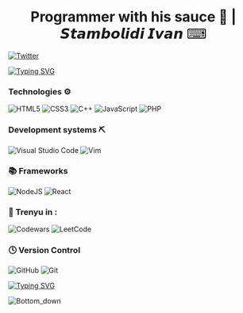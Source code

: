
<h1 align = center>Programmer with his sauce 🤌 | 𝙎𝙩𝙖𝙢𝙗𝙤𝙡𝙞𝙙𝙞 𝙄𝙫𝙖𝙣 ⌨ </h1>

<a href= "https://www.flaticon.com/ru/free-icon/twitter_3256013?related_id=3256013" >![Twitter](https://img.shields.io/badge/Twitter-%231DA1F2.svg?style=for-the-badge&logo=Twitter&logoColor=white)</a>

<a href="https://git.io/typing-svg"><img src="https://readme-typing-svg.herokuapp.com?font=Fira+Code&size=25&pause=1000&color=028D11&multiline=true&random=false&width=1400&height=150&lines=%D0%94%D0%BE%D0%B1%D1%80%D0%BE+%D0%BF%D0%BE%D0%B6%D0%B0%D0%BB%D0%BE%D0%B2%D0%B0%D1%82%D1%8C+%D0%B2+%D0%BC%D0%BE%D0%B9+%D0%BF%D1%80%D0%BE%D1%84%D0%B8%D0%BB%D1%8C+%D0%BD%D0%B0+GitHub!;%D0%AF+%D1%81%D0%BE%D0%B7%D0%B4%D0%B0%D0%BB+%D1%8D%D1%82%D0%BE+%D0%BF%D1%80%D0%BE%D1%81%D1%82%D1%80%D0%B0%D0%BD%D1%81%D1%82%D0%B2%D0%BE%2C+%D1%87%D1%82%D0%BE%D0%B1%D1%8B+%D0%BF%D0%BE%D0%B4%D0%B5%D0%BB%D0%B8%D1%82%D1%8C%D1%81%D1%8F+%D1%81%D0%B2%D0%BE%D0%B5%D0%B9+%D1%81%D1%82%D1%80%D0%B0%D1%81%D1%82%D1%8C%D1%8E+%D0%BA+%D0%BF%D1%80%D0%BE%D0%B3%D1%80%D0%B0%D0%BC%D0%BC%D0%B8%D1%80%D0%BE%D0%B2%D0%B0%D0%BD%D0%B8%D1%8E+%3E%3E;%D0%B8+%D0%BF%D1%80%D0%BE%D0%B4%D0%B5%D0%BC%D0%BE%D0%BD%D1%81%D1%82%D1%80%D0%B8%D1%80%D0%BE%D0%B2%D0%B0%D1%82%D1%8C+%D1%81%D0%B2%D0%BE%D0%B8+%D0%BF%D1%80%D0%BE%D0%B5%D0%BA%D1%82%D1%8B.;%D0%9D%D0%B5+%D1%81%D1%82%D0%B5%D1%81%D0%BD%D1%8F%D0%B9%D1%82%D0%B5%D1%81%D1%8C+%D0%B8%D1%81%D1%81%D0%BB%D0%B5%D0%B4%D0%BE%D0%B2%D0%B0%D1%82%D1%8C+%D0%B8+%D1%81%D0%B2%D1%8F%D0%B7%D1%8B%D0%B2%D0%B0%D1%82%D1%8C%D1%81%D1%8F+%D1%81%D0%BE+%D0%BC%D0%BD%D0%BE%D0%B9+%D0%BF%D0%BE+%D0%BF%D0%BE%D0%B2%D0%BE%D0%B4%D1%83+%D0%B7%D0%B0%D1%85%D0%B2%D0%B0%D1%82%D1%8B%D0%B2%D0%B0%D1%8E%D1%89%D0%B5%D0%B3%D0%BE+%D1%81%D0%BE%D1%82%D1%80%D1%83%D0%B4%D0%BD%D0%B8%D1%87%D0%B5%D1%81%D1%82%D0%B2%D0%B0" alt="Typing SVG" /></a>
<h3> Technologies ⚙️</h3>

![HTML5](https://img.shields.io/badge/html5-%23E34F26.svg?style=for-the-badge&logo=html5&logoColor=white) ![CSS3](https://img.shields.io/badge/css3-%231572B6.svg?style=for-the-badge&logo=css3&logoColor=white) ![C++](https://img.shields.io/badge/c++-%2300599C.svg?style=for-the-badge&logo=c%2B%2B&logoColor=white) ![JavaScript](https://img.shields.io/badge/javascript-%23323330.svg?style=for-the-badge&logo=javascript&logoColor=%23F7DF1E) ![PHP](https://img.shields.io/badge/php-%23777BB4.svg?style=for-the-badge&logo=php&logoColor=white)

<h3>Development systems ⛏ </h3>

![Visual Studio Code](https://img.shields.io/badge/Visual%20Studio%20Code-0078d7.svg?style=for-the-badge&logo=visual-studio-code&logoColor=white) ![Vim](https://img.shields.io/badge/VIM-%2311AB00.svg?style=for-the-badge&logo=vim&logoColor=white)


<h3> 📚 Frameworks </h3>

![NodeJS](https://img.shields.io/badge/node.js-6DA55F?style=for-the-badge&logo=node.js&logoColor=white) ![React](https://img.shields.io/badge/react-%2320232a.svg?style=for-the-badge&logo=react&logoColor=%2361DAFB)


<h3>🤯 Trenyu in : </h3>

![Codewars](https://img.shields.io/badge/Codewars-B1361E?style=for-the-badge&logo=codewars&logoColor=grey) ![LeetCode](https://img.shields.io/badge/LeetCode-000000?style=for-the-badge&logo=LeetCode&logoColor=#d16c06)

<h3>🕓 Version Control</h3>

![GitHub](https://img.shields.io/badge/github-%23121011.svg?style=for-the-badge&logo=github&logoColor=white) ![Git](https://img.shields.io/badge/git-%23F05033.svg?style=for-the-badge&logo=git&logoColor=white)

<a href="https://git.io/typing-svg"><img src="https://readme-typing-svg.herokuapp.com?font=Fira+Code&size=25&pause=1000&color=028D11&multiline=true&random=false&width=1400&height=200&lines=%D0%AF+%D1%83%D0%B2%D0%BB%D0%B5%D1%87%D0%B5%D0%BD+%D0%BA%D1%80%D0%B8%D0%BF%D1%82%D0%BE%D0%B2%D0%B0%D0%BB%D1%8E%D1%82%D0%BE%D0%B9%2C+%D0%BF%D0%BE%D1%82%D0%BE%D0%BC%D1%83+%D1%87%D1%82%D0%BE+%D0%BE%D0%BD%D0%B0+%D0%BF%D1%80%D0%B5%D0%B4%D1%81%D1%82%D0%B0%D0%B2%D0%BB%D1%8F%D0%B5%D1%82+%D0%B1%D1%83%D0%B4%D1%83%D1%89%D0%B5%D0%B5+%D1%84%D0%B8%D0%BD%D0%B0%D0%BD%D1%81%D0%BE%D0%B2+%D0%B8+%D1%82%D0%B5%D1%85%D0%BD%D0%BE%D0%BB%D0%BE%D0%B3%D0%B8%D0%B9.+;%D0%AF+%D0%B2%D0%B5%D1%80%D1%8E+%D0%B2+%D0%BF%D1%80%D0%B8%D0%BD%D1%86%D0%B8%D0%BF%D1%8B+%D0%B4%D0%B5%D1%86%D0%B5%D0%BD%D1%82%D1%80%D0%B0%D0%BB%D0%B8%D0%B7%D0%B0%D1%86%D0%B8%D0%B8%2C+%D0%B1%D0%B5%D0%B7%D0%BE%D0%BF%D0%B0%D1%81%D0%BD%D0%BE%D1%81%D1%82%D0%B8+%D0%B8+%D0%BF%D1%80%D0%BE%D0%B7%D1%80%D0%B0%D1%87%D0%BD%D0%BE%D1%81%D1%82%D0%B8%2C+%D0%BB%D0%B5%D0%B6%D0%B0%D1%89%D0%B8%D0%B5+%D0%B2+%D0%BE%D1%81%D0%BD%D0%BE%D0%B2%D0%B5+%D0%BA%D1%80%D0%B8%D0%BF%D1%82%D0%BE%D0%B2%D0%B0%D0%BB%D1%8E%D1%82%D1%8B.;%D0%9C%D0%B5%D0%BD%D1%8F+%D0%B2%D0%BE%D0%BB%D0%BD%D1%83%D0%B5%D1%82+%D0%BF%D0%BE%D1%82%D0%B5%D0%BD%D1%86%D0%B8%D0%B0%D0%BB+%D1%82%D0%B5%D1%85%D0%BD%D0%BE%D0%BB%D0%BE%D0%B3%D0%B8%D0%B8+%D0%B1%D0%BB%D0%BE%D0%BA%D1%87%D0%B5%D0%B9%D0%BD;%D0%AF+%D1%81%D1%82%D1%80%D0%B5%D0%BC%D0%BB%D1%8E%D1%81%D1%8C+%D0%BF%D0%BE%D0%BD%D1%8F%D1%82%D1%8C+%D1%81%D0%BB%D0%BE%D0%B6%D0%BD%D0%BE%D1%81%D1%82%D0%B8+%D1%80%D1%8B%D0%BD%D0%BA%D0%B0+%D0%B8+%D0%BB%D0%B5%D0%B6%D0%B0%D1%89%D0%B8%D1%85+%D0%B2+%D0%B5%D0%B3%D0%BE+%D0%BE%D1%81%D0%BD%D0%BE%D0%B2%D0%B5+%D1%82%D0%B5%D1%85%D0%BD%D0%BE%D0%BB%D0%BE%D0%B3%D0%B8%D0%B9;%D0%B8+%D1%81%D1%82%D1%80%D0%B5%D0%BC%D0%BB%D1%8E%D1%81%D1%8C+%D0%B2%D0%BD%D0%B5%D1%81%D1%82%D0%B8+%D1%81%D0%B2%D0%BE%D0%B9+%D0%B2%D0%BA%D0%BB%D0%B0%D0%B4+%D0%B2+%D0%BF%D0%BE%D1%81%D1%82%D0%BE%D1%8F%D0%BD%D0%BD%D0%BE%D0%B5+%D1%80%D0%B0%D0%B7%D0%B2%D0%B8%D1%82%D0%B8%D0%B5+%D1%8D%D1%82%D0%BE%D0%B9+%D0%BF%D1%80%D0%B5%D0%BE%D0%B1%D1%80%D0%B0%D0%B7%D1%83%D1%8E%D1%89%D0%B5%D0%B9+%D0%BE%D0%B1%D0%BB%D0%B0%D1%81%D1%82%D0%B8" alt="Typing SVG" /></a>




![Bottom_down](https://github.com/VL4STEL1N/VL4STEL1N/assets/127986242/1964ca21-6df7-4554-95ea-9ff879f52336)
<svg viewBox="0 0 115 25" xmlns="http://www.w3.org/2000/svg" xmlns:xlink="http://www.w3.org/1999/xlink">


